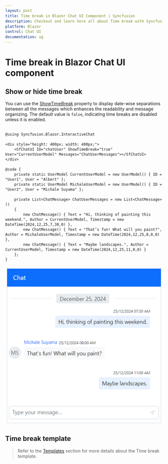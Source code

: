 ```yaml
---
layout: post
title: Time break in Blazor Chat UI Component | Syncfusion
description: Checkout and learn here all about Time break with Syncfusion Blazor Chat UI component in Blazor Server App and Blazor WebAssembly App.
platform: Blazor
control: Chat UI
documentation: ug
---
```


# Time break in Blazor Chat UI component

## Show or hide time break

You can use the [ShowTimeBreak](https://help.syncfusion.com/cr/blazor/Syncfusion.Blazor.InteractiveChat.SfChatUI.html#Syncfusion_Blazor_InteractiveChat_SfChatUI_ShowTimeBreak) property to display date-wise separations between all the messages which enhances the readability and message organizing. The default value is `false`, indicating time breaks are disabled unless it is enabled.

```cshtml

@using Syncfusion.Blazor.InteractiveChat

<div style="height: 400px; width: 400px;">
    <SfChatUI ID="chatUser" ShowTimeBreak="true" User="CurrentUserModel" Messages="ChatUserMessages"></SfChatUI>
</div>

@code {
    private static UserModel CurrentUserModel = new UserModel() { ID = "User1", User = "Albert" };
    private static UserModel MichaleUserModel = new UserModel() { ID = "User2", User = "Michale Suyama" };
    
    private List<ChatMessage> ChatUserMessages = new List<ChatMessage>()
    {
        new ChatMessage() { Text = "Hi, thinking of painting this weekend.", Author = CurrentUserModel, Timestamp = new DateTime(2024,12,25,7,30,0) },
        new ChatMessage() { Text = "That’s fun! What will you paint?", Author = MichaleUserModel, Timestamp = new DateTime(2024,12,25,8,0,0) },
        new ChatMessage() { Text = "Maybe landscapes.", Author = CurrentUserModel, Timestamp = new DateTime(2024,12,25,11,0,0) }
    };
}

```

![Blazor Chat UI ShowTimeBreak.](./images/blazor-chat-timebreak.png)

## Time break template

> Refer to the [Templates](./templates#time-break-template) section for more details about the Time break template.

